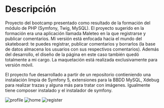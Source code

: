 # Descripción

Proyecto del bootcamp presentado como resultado de la formación del módulo de PHP (Symfony, Twig, MySQL). El proyecto sugerido en la formación era una aplicación llamada Maleteo en la que registrarse y publicar comentarios. Mi versión está enfocada hacia el mundo del skateboard: te puedes registrar, publicar comentarios y borrarlos (la base de datos almacena los usuarios con sus respectivos comentarios). Además del desarrollo, el diseño de la página en este caso también quedó totalmente a mi cargo. La maquetación está realizada exclusivamente para versión móvil.

El proyecto fue desarrollado a partir de un repositorio contieniendo una instalación limpia de Symfony 5, extensiones para la BBDD MySQL, Xdebug para realizar trazas y alguna más para tratar con imágenes.
Igualmente tiene composer instalado y el instalador de symfony.


![profile](https://res.cloudinary.com/dsxnjgo2i/image/upload/v1624973750/escateo_profile_tbugv8.png)
![home](https://res.cloudinary.com/dsxnjgo2i/image/upload/v1624973750/escateo_home_hrd5uw.png)
![register](https://res.cloudinary.com/dsxnjgo2i/image/upload/v1624973750/escateo_register_kht4ul.png)






